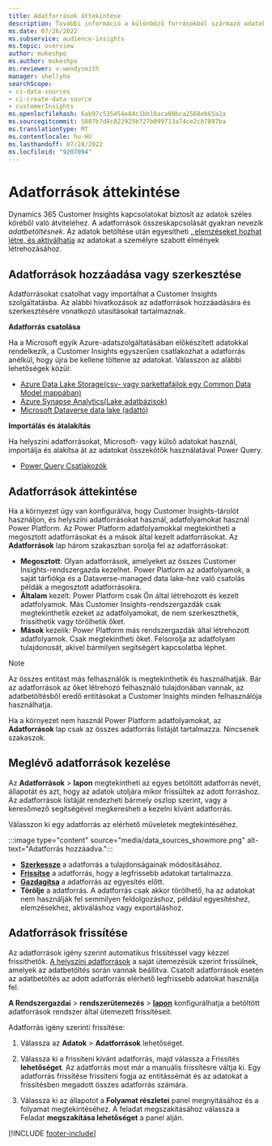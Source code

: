 ```yaml
---
title: Adatforrások áttekintése
description: További információ a különböző forrásokból származó adatok importálásáról és betöltéséről.
ms.date: 07/26/2022
ms.subservice: audience-insights
ms.topic: overview
author: mukeshpo
ms.author: mukeshpo
ms.reviewer: v-wendysmith
manager: shellyha
searchScope:
- ci-data-sources
- ci-create-data-source
- customerInsights
ms.openlocfilehash: 6ab97c535454e84c1bb18aca00bca2568eb65a2a
ms.sourcegitcommit: 5807b7d8c822925b727b099713a74ce2cb7897ba
ms.translationtype: MT
ms.contentlocale: hu-HU
ms.lasthandoff: 07/28/2022
ms.locfileid: "9207094"
---
```

# <a name="data-sources-overview"></a>Adatforrások áttekintése

Dynamics 365 Customer Insights kapcsolatokat biztosít az adatok széles köréből való átviteléhez. A adatforrások összeskapcsolását gyakran nevezik *adatbetöltésnek*. Az adatok betöltése után egyesítheti [, elemzéseket hozhat létre, és aktiválhatja](data-unification.md) az adatokat a személyre szabott élmények létrehozásához.

## <a name="add-or-edit-data-sources"></a>Adatforrások hozzáadása vagy szerkesztése

Adatforrásokat csatolhat vagy importálhat a Customer Insights szolgáltatásba. Az alábbi hivatkozások az adatforrások hozzáadására és szerkesztésére vonatkozó utasításokat tartalmaznak.

**Adatforrás csatolása**

Ha a Microsoft egyik Azure-adatszolgáltatásában előkészített adatokkal rendelkezik, a Customer Insights egyszerűen csatlakozhat a adatforrás anélkül, hogy újra be kellene töltenie az adatokat. Válasszon az alábbi lehetőségek közül:
- [Azure Data Lake Storage(csv- vagy parkettafájlok egy Common Data Model mappában)](connect-common-data-model.md)
- [Azure Synapse Analytics(Lake adatbázisok)](connect-synapse.md)
- [Microsoft Dataverse data lake (adattó)](connect-dataverse-managed-lake.md)

**Importálás és átalakítás**

Ha helyszíni adatforrásokat, Microsoft- vagy külső adatokat használ, importálja és alakítsa át az adatokat összekötők használatával Power Query.
- [Power Query Csatlakozók](connect-power-query.md)

## <a name="review-data-sources"></a>Adatforrások áttekintése

Ha a környezet úgy van konfigurálva, hogy Customer Insights-tárolót használjon, és helyszíni adatforrásokat használ, adatfolyamokat használ Power Platform. Az Power Platform adatfolyamokkal megtekintheti a megosztott adatforrásokat és a mások által kezelt adatforrásokat. Az **Adatforrások** lap három szakaszban sorolja fel az adatforrásokat:
- **Megosztott**: Olyan adatforrások, amelyeket az összes Customer Insights-rendszergazda kezelhet. Power Platform az adatfolyamok, a saját tárfiókja és a Dataverse-managed data lake-hez való csatolás példák a megosztott adatforrásokra.
- **Általam** kezelt: Power Platform csak Ön által létrehozott és kezelt adatfolyamok. Más Customer Insights-rendszergazdák csak megtekinthetik ezeket az adatfolyamokat, de nem szerkeszthetik, frissíthetik vagy törölhetik őket.
- **Mások** kezelik: Power Platform más rendszergazdák által létrehozott adatfolyamok. Csak megtekintheti őket. Felsorolja az adatfolyam tulajdonosát, akivel bármilyen segítségért kapcsolatba léphet.
> [!NOTE]
> Az összes entitást más felhasználók is megtekinthetik és használhatják. Bár az adatforrások az őket létrehozó felhasználó tulajdonában vannak, az adatbetöltésből eredő entitásokat a Customer Insights minden felhasználója használhatja.

Ha a környezet nem használ Power Platform adatfolyamokat, az **Adatforrások** lap csak az összes adatforrás listáját tartalmazza. Nincsenek szakaszok.

## <a name="manage-existing-data-sources"></a>Meglévő adatforrások kezelése

Az **Adatforrások** > **lapon** megtekintheti az egyes betöltött adatforrás nevét, állapotát és azt, hogy az adatok utoljára mikor frissültek az adott forráshoz. Az adatforrások listáját rendezheti bármely oszlop szerint, vagy a keresőmező segítségével megkeresheti a kezelni kívánt adatforrás.

Válasszon ki egy adatforrás az elérhető műveletek megtekintéséhez.

:::image type="content" source="media/data_sources_showmore.png" alt-text="Adatforrás hozzáadva.":::

- [**Szerkessze**](#add-or-edit-data-sources) a adatforrás a tulajdonságainak módosításához.
- [**Frissítse**](#refresh-data-sources) a adatforrás, hogy a legfrissebb adatokat tartalmazza.
- [**Gazdagítsa**](data-sources-enrichment.md) a adatforrás az egyesítés előtt.
- **Törölje** a adatforrás. A adatforrás csak akkor törölhető, ha az adatokat nem használják fel semmilyen feldolgozáshoz, például egyesítéshez, elemzésekhez, aktiváláshoz vagy exportáláshoz.

## <a name="refresh-data-sources"></a>Adatforrások frissítése

Az adatforrások igény szerint automatikus frissítéssel vagy kézzel frissíthetők. [A helyszíni adatforrások](connect-power-query.md#add-data-from-on-premises-data-sources) a saját ütemezésük szerint frissülnek, amelyek az adatbetöltés során vannak beállítva. Csatolt adatforrások esetén az adatbetöltés az adott adatforrás elérhető legfrissebb adatokat használja fel.

**A Rendszergazdai** > **rendszerütemezés** > [**lapon**](system.md#schedule-tab) konfigurálhatja a betöltött adatforrások rendszer által ütemezett frissítéseit.

Adatforrás igény szerinti frissítése:

1. Válassza az **Adatok** > **Adatforrások** lehetőséget.

1. Válassza ki a frissíteni kívánt adatforrás, majd válassza a Frissítés **lehetőséget**. Az adatforrás most már a manuális frissítésre váltja ki. Egy adatforrás frissítése frissíteni fogja az entitássémát és az adatokat a frissítésben megadott összes adatforrás számára.

1. Válassza ki az állapotot a **Folyamat részletei** panel megnyitásához és a folyamat megtekintéséhez. A feladat megszakításához válassza a Feladat **megszakítása lehetőséget** a panel alján.

[!INCLUDE [footer-include](includes/footer-banner.md)]
